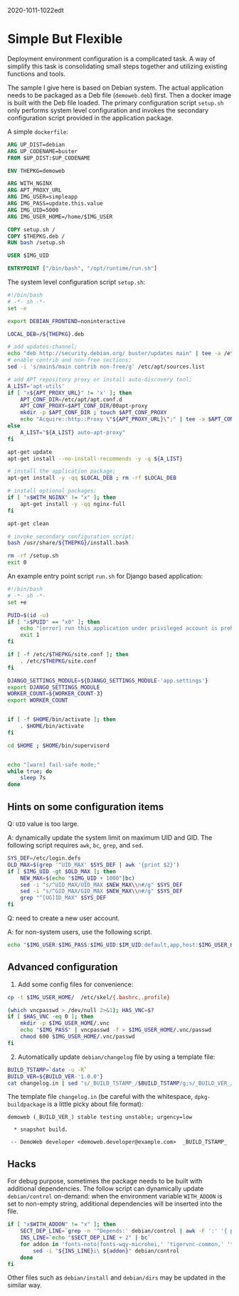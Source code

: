 2020-1011-1022edt

Simple But Flexible
===================

Deployment environment configuration is a complicated task.
A way of simplify this task is consolidating small steps together and utilizing existing functions and tools.

The sample I give here is based on Debian system.
The actual application needs to be packaged as a Deb file (`demoweb.deb`) first.
Then a docker image is built with the Deb file loaded.
The primary configuration script `setup.sh` only performs system level configuration and invokes the secondary configuration script provided in the application package.

A simple `dockerfile`:

```dockerfile
ARG UP_DIST=debian
ARG UP_CODENAME=buster
FROM $UP_DIST:$UP_CODENAME

ENV THEPKG=demoweb

ARG WITH_NGINX
ARG APT_PROXY_URL
ARG IMG_USER=simpleapp
ARG IMG_PASS=update.this.value
ARG IMG_UID=5000
ARG IMG_USER_HOME=/home/$IMG_USER

COPY setup.sh /
COPY $THEPKG.deb /
RUN bash /setup.sh

USER $IMG_UID

ENTRYPOINT ["/bin/bash", "/opt/runtime/run.sh"]
```

The system level configuration script `setup.sh`:

```bash
#!/bin/bash
# -*- sh -*-
set -e

export DEBIAN_FRONTEND=noninteractive

LOCAL_DEB=/${THEPKG}.deb

# add updates-channel;
echo "deb http://security.debian.org/ buster/updates main" | tee -a /etc/apt/sources.list > /dev/null
# enable contrib and non-free sections;
sed -i 's/main$/main contrib non-free/g' /etc/apt/sources.list

# add APT repository proxy or install auto-discovery tool;
A_LIST='apt-utils'
if [ "x${APT_PROXY_URL}" != 'x' ]; then
    APT_CONF_DIR=/etc/apt/apt.conf.d
    APT_CONF_PROXY=$APT_CONF_DIR/00apt-proxy
    mkdir -p $APT_CONF_DIR ; touch $APT_CONF_PROXY
    echo "Acquire::http::Proxy \"${APT_PROXY_URL}\";" | tee -a $APT_CONF_PROXY > /dev/null
else
    A_LIST="${A_LIST} auto-apt-proxy"
fi

apt-get update
apt-get install --no-install-recommends -y -q ${A_LIST}

# install the application package;
apt-get install -y -qq $LOCAL_DEB ; rm -rf $LOCAL_DEB

# install optional packages;
if [ "x$WITH_NGINX" != "x" ]; then
    apt-get install -y -qq nginx-full
fi

apt-get clean

# invoke secondary configuration script;
bash /usr/share/${THEPKG}/install.bash

rm -rf /setup.sh
exit 0
```

An example entry point script `run.sh` for Django based application:

```bash
#!/bin/bash
# -*- sh -*-
set +e

PUID=$(id -u)
if [ "x$PUID" == "x0" ]; then
    echo "[error] run this application under privileged account is prohibited."
    exit 1
fi

if [ -f /etc/$THEPKG/site.conf ]; then
    . /etc/$THEPKG/site.conf
fi

DJANGO_SETTINGS_MODULE=${DJANGO_SETTINGS_MODULE-'app.settings'}
export DJANGO_SETTINGS_MODULE
WORKER_COUNT=${WORKER_COUNT-3}
export WORKER_COUNT


if [ -f $HOME/bin/activate ]; then
    . $HOME/bin/activate
fi

cd $HOME ; $HOME/bin/supervisord


echo "[warn] fail-safe mode;"
while true; do
    sleep 7s
done
```

Hints on some configuration items
---------------------------------

Q: `UID` value is too large.

A: dynamically update the system limit on maximum UID and GID. The following script requires `awk`, `bc`, `grep`, and `sed`.

```bash
SYS_DEF=/etc/login.defs
OLD_MAX=$(grep '^UID_MAX' $SYS_DEF | awk '{print $2}')
if [ $IMG_UID -gt $OLD_MAX ]; then
    NEW_MAX=$(echo "$IMG_UID + 1000"|bc)
    sed -i "s/^UID_MAX/UID_MAX $NEW_MAX\\n#/g" $SYS_DEF
    sed -i "s/^GID_MAX/GID_MAX $NEW_MAX\\n#/g" $SYS_DEF
    grep "^[UG]ID_MAX" $SYS_DEF
fi
```

Q: need to create a new user account.

A: for non-system users, use the following script.

```bash
echo "$IMG_USER:$IMG_PASS:$IMG_UID:$IM_UID:default,app,host:$IMG_USER_HOME:/bin/bash" | newusers
```

Advanced configuration
----------------------

1. Add some config files for convenience:

```bash
cp -t $IMG_USER_HOME/  /etc/skel/{.bashrc,.profile}

(which vncpasswd > /dev/null 2>&1); HAS_VNC=$?
if [ $HAS_VNC -eq 0 ]; then
    mkdir -p $IMG_USER_HOME/.vnc
    echo "$IMG_PASS" | vncpasswd -f > $IMG_USER_HOME/.vnc/passwd
    chmod 600 $IMG_USER_HOME/.vnc/passwd
fi
```

2. Automatically update `debian/changelog` file by using a template file:

```bash
BUILD_TSTAMP=`date -u -R`
BUILD_VER=${BUILD_VER-'1.0.0'}
cat changelog.in | sed "s/_BUILD_TSTAMP_/$BUILD_TSTAMP/g;s/_BUILD_VER_/$BUILD_VER/g" | tee debian/changelog > /dev/null
```

The template file `changelog.in` (be careful with the whitespace, `dpkg-buildpackage` is a little picky about file format):

```
demoweb (_BUILD_VER_) stable testing unstable; urgency=low

  * snapshot build.

 -- DemoWeb developer <demoweb.developer@example.com>  _BUILD_TSTAMP_
```

Hacks
-----

For debug purpose, sometimes the package needs to be built with additional dependencies.
The follow script can dynamically update `debian/control` on-demand: when the environment variable `WITH_ADDON` is set to non-empty string, additional dependencies will be inserted into the file.

```bash
if [ "x$WITH_ADDON" != "x" ]; then
    SECT_DEP_LINE=`grep -n '^Depends:' debian/control | awk -F ':' '{ print $1}'`
    INS_LINE=`echo "$SECT_DEP_LINE + 2" | bc`
    for addon in 'fonts-noto|fonts-wqy-microhei,' 'tigervnc-common,' 'tigervnc-standalone-server,' 'mlterm,' 'notion|fvwm|vtwm|twm,'; do
        sed -i "${INS_LINE}i\ ${addon}" debian/control
    done
fi
```

Other files such as `debian/install` and `debian/dirs` may be updated in the similar way.
